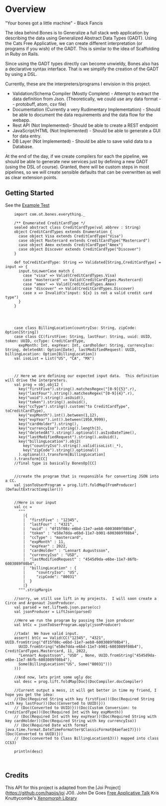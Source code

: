 # Overview

"Your bones got a little machine" - Black Fancis

The idea behind Bones is to Generalize a full stack web application by describing the data using
Generalized Abstract Data Types (GADT).  Using the Cats Free Applicative, we can create different
interpretation (or programs if you wish) of the GADT.  This is similar to the idea of Scaffolding in Ruby on Rails.

Since using the GADT types directly can become unwieldy, Bones also has a declarative syntax interface.  That
is we simplify the creation of the GADT by using a DSL.

Currently, these are the interpreters/programs I envision in this project.
* Validation/Schema Compiler (Mostly Complete) - Attempt to extract the data definition from Json. 
(Theoretically, we could use any data format -- protobuff, atom, csv file)
* Documentation (Currently a very Rudimentary Implementation) - Should be able to document the data requirements and the data flow for the webapp.
* Rest API (Not Implemented)- Should be able to create a REST endpoint
* JavaScript/HTML (Not Implemented) - Should be able to generate a GUI for data entry.
* DB Layer (Not Implemented) - Should be able to save valid data to a Database.

At the end of the day, if we create compilers for each the pipeline, we should be able to generate
new services just by defining a new GADT (using the DSL of course).  Granted, there will be custom steps in most pipelines,
so we will create sensible defaults that can be overwritten as well as clear extension points. 

## Getting Started

See the [Example Test](src/test/scala/com/ot/bones/ExampleTest.scala)

```$scala
    import com.ot.bones.everything._

    /** Enumerated CreditCardType */
    sealed abstract class CreditCardType(val abbrev : String)
    object CreditCardTypes extends Enumeration {
      case object Visa extends CreditCardType("Visa")
      case object Mastercard extends CreditCardType("Mastercard")
      case object Amex extends CreditCardType("Amex")
      case object Discover extends CreditCardType("Discover")
    }

    def toCreditCardType: String => Validated[String,CreditCardType] = input => {
      input.toLowerCase match {
        case "visa" => Valid(CreditCardTypes.Visa)
        case "mastercard" => Valid(CreditCardTypes.Mastercard)
        case "amex" => Valid(CreditCardTypes.Amex)
        case "discover" => Valid(CreditCardTypes.Discover)
        case x => Invalid(s"input: ${x} is not a valid credit card type")
      }
    }




    case class BillingLocation(countryIso: String, zipCode: Option[String])
    case class CC(firstFive: String, lastFour: String, uuid: UUID, token: UUID, ccType: CreditCardType,
      expMonth: Int, expYear: Int, cardholder: String, currencyIso: String, deletedAt: Option[Date], lastModifiedRequest: UUID, billingLocation: Option[BillingLocation])
    val isoList = List("US", "CA", "MX")



    // Here we are defining our expected input data.  This definition will drive the interpreters.
    val prog = obj.obj12 (
      key("firstFive").string().matchesRegex("[0-9]{5}".r),
      key("lastFour").string().matchesRegex("[0-9]{4}".r),
      key("uuid").string().asUuid(),
      key("token").string().asUuid(),
      key("ccType").string().custom("to CreditCardType", toCreditCardType),
      key("expMonth").int().between(1,12),
      key("expYear").int().between(1950,9999),
      key("cardHolder").string(),
      key("currencyIso").string().length(3),
      key("deletedAt").string().optional().asIsoDateTime(),
      key("lastModifiedRequest").string().asUuid(),
      key("billingLocation").obj2(
        key("countryIso").string().valid(isoList:_*),
        key("zipCode").string().optional()
      ).optional().transform[BillingLocation]
    ).transform[CC]
    //final type is basically BonesOp[CC]


    //create the program that is responsible for converting JSON into a CC.
    val jsonToUserProgram = prog.lift.foldMap[FromProducer](DefaultExtractCompiler())


    //Here is our input
    val cc =
      """
        |{
        |  "firstFive" : "12345",
        |  "lastFour" : "4321",
        |  "uuid" : "df15f08c-e6bd-11e7-aeb8-6003089f08b4",
        |  "token" : "e58e7dda-e6bd-11e7-b901-6003089f08b4",
        |  "ccType" : "mastercard",
        |  "expMonth" : 11,
        |  "expYear" : 2022,
        |  "cardHolder" : "Lennart Augustsson",
        |  "currencyIso" : "USD",
        |  "lastModifiedRequest" : "4545d9da-e6be-11e7-86fb-6003089f08b4",
        |  "billingLocation" : {
        |     "countryIso": "US",
        |     "zipCode": "80031"
        |  }
        |}
      """.stripMargin

    //sorry, we still use lift in my projects.  I will soon create a Circe and Argonaut JsonProducer.
    val parsed = net.liftweb.json.parse(cc)
    val jsonProducer = LiftJson(parsed)

    //Here we run the program by passing the json producer
    val btCc = jsonToUserProgram.apply(jsonProducer)

    //tada!  We have valid input.
    assert( btCc == Valid(CC("12345", "4321", UUID.fromString("df15f08c-e6bd-11e7-aeb8-6003089f08b4"),
      UUID.fromString("e58e7dda-e6bd-11e7-b901-6003089f08b4"), CreditCardTypes.Mastercard, 11, 2022,
      "Lennart Augustsson", "USD" , None, UUID.fromString("4545d9da-e6be-11e7-86fb-6003089f08b4"),
      Some(BillingLocation("US", Some("80031")))
    )))

    //And now, lets print some ugly doc
    val desc = prog.lift.foldMap[Doc](DocCompiler.docCompiler)

    //Current output a mess, it will get better in time my friend, I hope you get the idea:
    //(Doc(Required String with key firstFive))(Doc(Required String with key lastFour))(Doc(Converted to UUID)}))
    // (Doc(Converted to UUID)}))(Doc(Custom Conversion: to CreditCardType))(Doc(Required Int with key expMonth))
    // (Doc(Required Int with key expYear))(Doc(Required String with key cardHolder))(Doc(Required String with key currencyIso))
    // (Doc(Required Date with format java.time.format.DateTimeFormatter$ClassicFormat@4aefae17)}))(Doc(Converted to UUID)}))
    // (Doc(converted to Class BillingLocation$3))) mapped into class CC$3)

    println(desc)



```



## Credits

This API for this project is adapted from the [Joi Project](https://github.com/hapijs/joi JOI).
John De Goes [Free Applicative Talk](https://www.youtube.com/watch?v=H28QqxO7Ihc)
Kris Knuttycombe's [Xenomorph Library](https://github.com/nuttycom/xenomorph)

